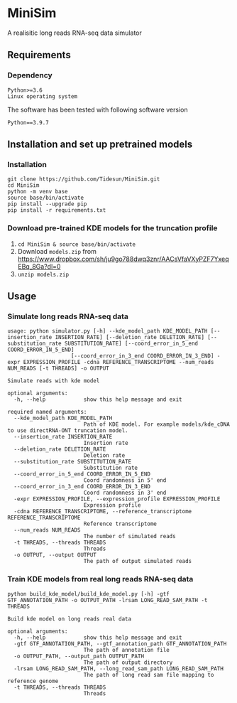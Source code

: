# MiniSim
A realisitic long reads RNA-seq data simulator
## Requirements
### Dependency
```
Python>=3.6
Linux operating system
```
The software has been tested with following software version
```
Python==3.9.7
```
## Installation and set up pretrained models
### Installation
```
git clone https://github.com/Tidesun/MiniSim.git
cd MiniSim
python -m venv base
source base/bin/activate
pip install --upgrade pip
pip install -r requirements.txt
```
### Download pre-trained KDE models for the truncation profile
1. `cd MiniSim & source base/bin/activate`
2. Download `models.zip` from https://www.dropbox.com/sh/ju9go788dwq3znr/AACsVfaVXyPZF7YxeqEBq_8Ga?dl=0
3. `unzip models.zip`
## Usage
### Simulate long reads RNA-seq data
```
usage: python simulator.py [-h] --kde_model_path KDE_MODEL_PATH [--insertion_rate INSERTION_RATE] [--deletion_rate DELETION_RATE] [--substitution_rate SUBSTITUTION_RATE] [--coord_error_in_5_end COORD_ERROR_IN_5_END]
                    [--coord_error_in_3_end COORD_ERROR_IN_3_END] -expr EXPRESSION_PROFILE -cdna REFERENCE_TRANSCRIPTOME --num_reads NUM_READS [-t THREADS] -o OUTPUT

Simulate reads with kde model

optional arguments:
  -h, --help            show this help message and exit

required named arguments:
  --kde_model_path KDE_MODEL_PATH
                        Path of KDE model. For example models/kde_cDNA to use directRNA-ONT truncation model.
  --insertion_rate INSERTION_RATE
                        Insertion rate
  --deletion_rate DELETION_RATE
                        Deletion rate
  --substitution_rate SUBSTITUTION_RATE
                        Substitution rate
  --coord_error_in_5_end COORD_ERROR_IN_5_END
                        Coord randomness in 5' end
  --coord_error_in_3_end COORD_ERROR_IN_3_END
                        Coord randomness in 3' end
  -expr EXPRESSION_PROFILE, --expression_profile EXPRESSION_PROFILE
                        Expression profile
  -cdna REFERENCE_TRANSCRIPTOME, --reference_transcriptome REFERENCE_TRANSCRIPTOME
                        Reference transcriptome
  --num_reads NUM_READS
                        The number of simulated reads
  -t THREADS, --threads THREADS
                        Threads
  -o OUTPUT, --output OUTPUT
                        The path of output simulated reads
```
### Train KDE models from real long reads RNA-seq data
```
python build_kde_model/build_kde_model.py [-h] -gtf GTF_ANNOTATION_PATH -o OUTPUT_PATH -lrsam LONG_READ_SAM_PATH -t THREADS

Build kde model on long reads real data

optional arguments:
  -h, --help            show this help message and exit
  -gtf GTF_ANNOTATION_PATH, --gtf_annotation_path GTF_ANNOTATION_PATH
                        The path of annotation file
  -o OUTPUT_PATH, --output_path OUTPUT_PATH
                        The path of output directory
  -lrsam LONG_READ_SAM_PATH, --long_read_sam_path LONG_READ_SAM_PATH
                        The path of long read sam file mapping to reference genome
  -t THREADS, --threads THREADS
                        Threads
```


